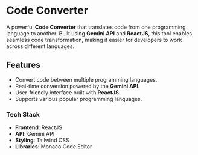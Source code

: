 # Code Converter

A powerful **Code Converter** that translates code from one programming language to another. Built using **Gemini API** and **ReactJS**, this tool enables seamless code transformation, making it easier for developers to work across different languages.

## Features

- Convert code between multiple programming languages.
- Real-time conversion powered by the **Gemini API**.
- User-friendly interface built with **ReactJS**.
- Supports various popular programming languages.

### Tech Stack

- **Frontend**: ReactJS
- **API**: Gemini API
- **Styling**: Tailwind CSS
- **Libraries**: Monaco Code Editor
